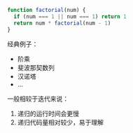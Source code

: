 
```js
function factorial(num) {
  if (num === 1 || num === 1) return 1
  return num * factorial(num - 1)
}
```

经典例子：

+ 阶乘
+ 斐波那契数列
+ 汉诺塔
+ ...

一般相较于迭代来说：
1. 递归的运行时间会更慢
2. 递归代码量相对较少，易于理解
